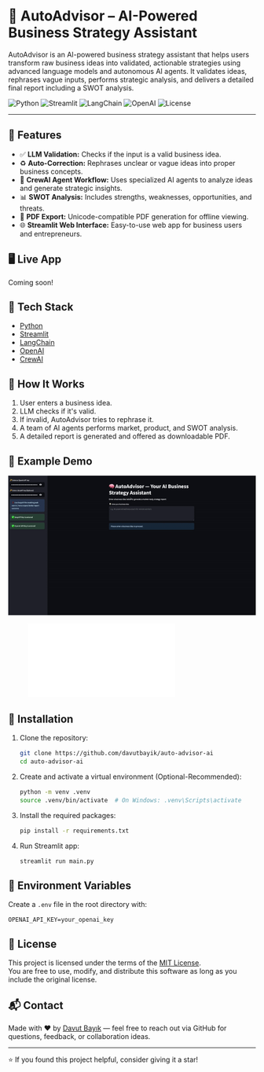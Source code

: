 # 🧠 AutoAdvisor – AI-Powered Business Strategy Assistant

AutoAdvisor is an AI-powered business strategy assistant that helps users transform raw business ideas into validated, actionable strategies using advanced language models and autonomous AI agents. It validates ideas, rephrases vague inputs, performs strategic analysis, and delivers a detailed final report including a SWOT analysis.

![Python](https://img.shields.io/badge/Python-3.12+-blue.svg)
![Streamlit](https://img.shields.io/badge/Built%20with-Streamlit-ff4b4b.svg)
![LangChain](https://img.shields.io/badge/LangChain-enabled-yellow)
![OpenAI](https://img.shields.io/badge/OpenAI-powered-000000.svg?logo=openai)
![License](https://img.shields.io/badge/License-MIT-green.svg)

---

## 🚀 Features

- ✅ **LLM Validation:** Checks if the input is a valid business idea.
- ♻️ **Auto-Correction:** Rephrases unclear or vague ideas into proper business concepts.
- 🧠 **CrewAI Agent Workflow:** Uses specialized AI agents to analyze ideas and generate strategic insights.
- 📊 **SWOT Analysis:** Includes strengths, weaknesses, opportunities, and threats.
- 📄 **PDF Export:** Unicode-compatible PDF generation for offline viewing.
- 🌐 **Streamlit Web Interface:** Easy-to-use web app for business users and entrepreneurs.

## 🖥️ Live App

Coming soon!

## 🧩 Tech Stack

- [Python](https://www.python.org/)
- [Streamlit](https://streamlit.io/)
- [LangChain](https://www.langchain.com/)
- [OpenAI](https://platform.openai.com/)
- [CrewAI](https://github.com/joaomdmoura/crewAI)

## 🧪 How It Works

1. User enters a business idea.
2. LLM checks if it's valid.
3. If invalid, AutoAdvisor tries to rephrase it.
4. A team of AI agents performs market, product, and SWOT analysis.
5. A detailed report is generated and offered as downloadable PDF.

## 🎥 Example Demo

![Example Demo](./assets/example_demo.gif)

<figure class="video_container">
  <iframe src="./assets/demo.mp4" frameborder="0" allowfullscreen="true"> 
</iframe>
</figure>

## 📂 Installation

1. Clone the repository:

   ```bash
   git clone https://github.com/davutbayik/auto-advisor-ai
   cd auto-advisor-ai

2. Create and activate a virtual environment (Optional-Recommended):

   ```bash
   python -m venv .venv
   source .venv/bin/activate  # On Windows: .venv\Scripts\activate

3. Install the required packages:
   ```bash
   pip install -r requirements.txt

4. Run Streamlit app:
   ```bash
   streamlit run main.py

## 🔑 Environment Variables

Create a `.env` file in the root directory with:

```
OPENAI_API_KEY=your_openai_key
```

## 📄 License

This project is licensed under the terms of the [MIT License](LICENSE).  
You are free to use, modify, and distribute this software as long as you include the original license.

## 📬 Contact

Made with ❤️ by [Davut Bayık](https://github.com/davutbayik) — feel free to reach out via GitHub for questions, feedback, or collaboration ideas.

---

⭐ If you found this project helpful, consider giving it a star!
